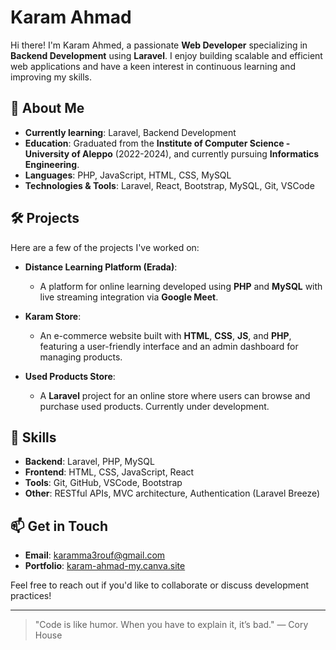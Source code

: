 # Karam Ahmad

Hi there! I'm Karam Ahmed, a passionate **Web Developer** specializing in **Backend Development** using **Laravel**. I enjoy building scalable and efficient web applications and have a keen interest in continuous learning and improving my skills.

## 🌱 About Me
- **Currently learning**: Laravel, Backend Development
- **Education**: Graduated from the **Institute of Computer Science - University of Aleppo** (2022-2024), and currently pursuing **Informatics Engineering**.
- **Languages**: PHP, JavaScript, HTML, CSS, MySQL
- **Technologies & Tools**: Laravel, React, Bootstrap, MySQL, Git, VSCode

## 🛠️ Projects
Here are a few of the projects I've worked on:

- **Distance Learning Platform (Erada)**:
  - A platform for online learning developed using **PHP** and **MySQL** with live streaming integration via **Google Meet**.
  
- **Karam Store**:
  - An e-commerce website built with **HTML**, **CSS**, **JS**, and **PHP**, featuring a user-friendly interface and an admin dashboard for managing products.

- **Used Products Store**:
  - A **Laravel** project for an online store where users can browse and purchase used products. Currently under development.

## 🚀 Skills
- **Backend**: Laravel, PHP, MySQL
- **Frontend**: HTML, CSS, JavaScript, React
- **Tools**: Git, GitHub, VSCode, Bootstrap
- **Other**: RESTful APIs, MVC architecture, Authentication (Laravel Breeze)

## 📫 Get in Touch
- **Email**: [karamma3rouf@gmail.com](mailto:karamma3rouf@gmail.com)
- **Portfolio**: [karam-ahmad-my.canva.site](https://karam-ahmad.my.canva.site/)
  
Feel free to reach out if you'd like to collaborate or discuss development practices!

---

> "Code is like humor. When you have to explain it, it’s bad." — Cory House
